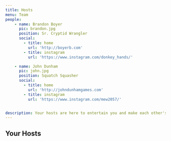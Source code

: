 ```yaml
---
title: Hosts
menu: Team
people:
    - name: Brandon Boyer
      pic: brandon.jpg
      position: Sr. Cryptid Wrangler
      social:
        - title: home
          url: 'http://boyerb.com'
        - title: instagram
          url: 'https://www.instagram.com/donkey_hands/'

    - name: John Dunham
      pic: john.jpg
      position: Squatch Squasher
      social:
        - title: home
          url: 'http://johndunhamgames.com'
        - title: instagram
          url: 'https://www.instagram.com/mew2057/'


description: Your hosts are here to entertain you and make each other's job more difficult.
---
```


## Your Hosts
